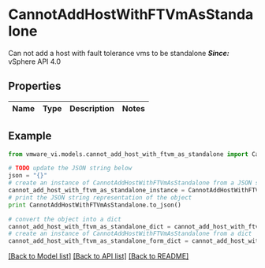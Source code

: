 # CannotAddHostWithFTVmAsStandalone

Can not add a host with fault tolerance vms to be standalone  ***Since:*** vSphere API 4.0 

## Properties
Name | Type | Description | Notes
------------ | ------------- | ------------- | -------------

## Example

```python
from vmware_vi.models.cannot_add_host_with_ftvm_as_standalone import CannotAddHostWithFTVmAsStandalone

# TODO update the JSON string below
json = "{}"
# create an instance of CannotAddHostWithFTVmAsStandalone from a JSON string
cannot_add_host_with_ftvm_as_standalone_instance = CannotAddHostWithFTVmAsStandalone.from_json(json)
# print the JSON string representation of the object
print CannotAddHostWithFTVmAsStandalone.to_json()

# convert the object into a dict
cannot_add_host_with_ftvm_as_standalone_dict = cannot_add_host_with_ftvm_as_standalone_instance.to_dict()
# create an instance of CannotAddHostWithFTVmAsStandalone from a dict
cannot_add_host_with_ftvm_as_standalone_form_dict = cannot_add_host_with_ftvm_as_standalone.from_dict(cannot_add_host_with_ftvm_as_standalone_dict)
```
[[Back to Model list]](../README.md#documentation-for-models) [[Back to API list]](../README.md#documentation-for-api-endpoints) [[Back to README]](../README.md)


